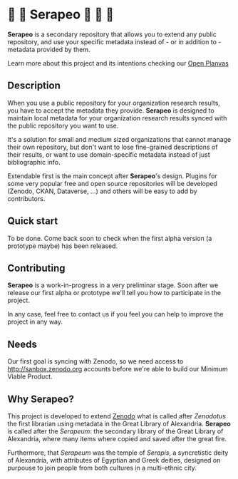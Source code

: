 # :page_facing_up: :open_file_folder: Serapeo :ox: :european_post_office: :ox:

**Serapeo** is a secondary repository that allows you to extend any public repository, and use your specific metadata instead of - or in addition to - metadata provided by them.

Learn more about this project and its intentions checking our [Open Planvas](meta/open_planvas.pdf)

## Description

When you use a public repository for your organization research results, you have to accept the metadata they provide. **Serapeo** is designed to maintain 
local metadata for your organization research results synced with the public repository you want to use.

It's a solution for small and medium sized organizations that cannot manage their own repository, but don't want to lose fine-grained descriptions of their results, or want to use domain-specific metadata instead of just bibliographic info.

Extendable first is the main concept after **Serapeo**'s design. Plugins for some very popular free and open source repositories will be developed (Zenodo, CKAN, Dataverse, ...) and others will be easy to add by contributors. 

## Quick start
To be done. Come back soon to check when the first alpha version (a prototype maybe) has been released.

## Contributing
**Serapeo** is a work-in-progress in a very preliminar stage. Soon after we release our first alpha or prototype we'll tell you how to participate in the project.

In any case, feel free to contact us if you feel you can help to improve the project in any way.

## Needs
Our first goal is syncing with Zenodo, so we need access to http://sanbox.zenodo.org accounts before we're able to build our Minimum Viable Product.

## Why **Serapeo**?

This project is developed to extend [Zenodo](http://github.com/zenodo/zenodo) what is called after *Zenodotus* the first librarian using metadata in the Great Library of Alexandria. **Serapeo** is called after the *Serapeum*: the secondary library of the Great Library of Alexandria, where many items where copied and saved after the great fire.

Furthermore, that *Serapeum* was the temple of *Serapis*, a syncretistic deity of Alexandria, with attributes of Egyptian and Greek deities, designed on purpouse to join people from both cultures in a multi-ethnic city.  
